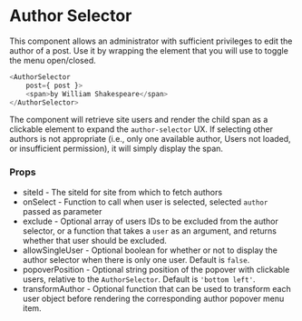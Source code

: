 # Author Selector

This component allows an administrator with sufficient privileges to edit the author of a post. Use it by wrapping the element that you will use to toggle the menu open/closed.

```js
<AuthorSelector
	post={ post }>
	<span>by William Shakespeare</span>
</AuthorSelector>
```

The component will retrieve site users and render the child span as a clickable element to expand the `author-selector` UX. If selecting other authors is not appropriate (i.e., only one available author, Users not loaded, or insufficient permission), it will simply display the span.

### Props

- siteId - The siteId for site from which to fetch authors
- onSelect - Function to call when user is selected, selected `author` passed as parameter
- exclude - Optional array of users IDs to be excluded from the author selector, or a function that takes a `user` as an argument, and returns whether that user should be excluded.
- allowSingleUser - Optional boolean for whether or not to display the author selector when there is only one user. Default is `false`.
- popoverPosition - Optional string position of the popover with clickable users, relative to the `AuthorSelector`. Default is `'bottom left'`.
- transformAuthor - Optional function that can be used to transform each user object before rendering the corresponding author popover menu item.
